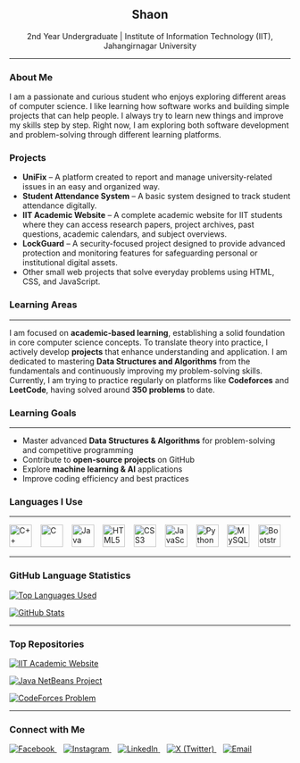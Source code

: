 <h2 align="center">Shaon</h2>
<p align="center">
  2nd Year Undergraduate | Institute of Information Technology (IIT), Jahangirnagar University  
</p>

<hr/>

<h3>About Me</h3>
<p>
  I am a passionate and curious student who enjoys exploring different areas of computer science. I like learning how software works and building simple projects that can help people. I always try to learn new things and improve my skills step by step. Right now, I am exploring both software development and problem-solving through different learning platforms.
</p>

<h3>Projects</h3>
<ul>
  <li><strong>UniFix</strong> – A platform created to report and manage university-related issues in an easy and organized way.</li>
  <li><strong>Student Attendance System</strong> – A basic system designed to track student attendance digitally.</li>
 
  
  <!-- ===== Recent Projects ===== -->
  <li><strong>IIT Academic Website</strong> – A complete academic website for IIT students where they can access research papers, project archives, past questions, academic calendars, and subject overviews.</li>
  <li><strong>LockGuard</strong> – A security-focused project designed to provide advanced protection and monitoring features for safeguarding personal or institutional digital assets.</li>
   <li>Other small web projects that solve everyday problems using HTML, CSS, and JavaScript.</li>
</ul>

<h3>Learning Areas</h3>
<hr/>

<p>
  I am focused on <strong>academic-based learning</strong>, establishing a solid foundation in core computer science concepts.  
  To translate theory into practice, I actively develop <strong>projects</strong> that enhance understanding and application.  
  I am dedicated to mastering <strong>Data Structures and Algorithms</strong> from the fundamentals and continuously improving my problem-solving skills.  
  Currently, I am trying to practice regularly on platforms like <strong>Codeforces</strong> and <strong>LeetCode</strong>, having solved around <strong>350 problems</strong> to date.
</p>

<h3>Learning Goals</h3>
<hr/>
<ul>
  <li>Master advanced <strong>Data Structures & Algorithms</strong> for problem-solving and competitive programming</li>
  <li>Contribute to <strong>open-source projects</strong> on GitHub</li>
  <li>Explore <strong>machine learning & AI</strong> applications</li>
  <li>Improve coding efficiency and best practices</li>
</ul>

<h3>Languages I Use</h3>
<hr/>
<!-- <p>
  <img src="https://img.shields.io/badge/C++-00599C?style=for-the-badge&logo=c%2b%2b&logoColor=white"/>
  <img src="https://img.shields.io/badge/C-00599C?style=for-the-badge&logo=c&logoColor=white"/>
  <img src="https://img.shields.io/badge/Java-007396?style=for-the-badge&logo=java&logoColor=white"/>
  <img src="https://img.shields.io/badge/HTML5-E34F26?style=for-the-badge&logo=html5&logoColor=white"/>
  <img src="https://img.shields.io/badge/CSS3-1572B6?style=for-the-badge&logo=css3&logoColor=white"/>
  <img src="https://img.shields.io/badge/JavaScript-F7DF1E?style=for-the-badge&logo=javascript&logoColor=black"/>
  <img src="https://img.shields.io/badge/Python-3776AB?style=for-the-badge&logo=python&logoColor=white"/>
</p> -->
<p>
  <img src="https://cdn.jsdelivr.net/gh/devicons/devicon/icons/cplusplus/cplusplus-original.svg" alt="C++" width="40" height="40"/> &nbsp;&nbsp;
  <img src="https://cdn.jsdelivr.net/gh/devicons/devicon/icons/c/c-original.svg" alt="C" width="40" height="40"/> &nbsp;&nbsp;
  <img src="https://cdn.jsdelivr.net/gh/devicons/devicon/icons/java/java-original.svg" alt="Java" width="40" height="40"/> &nbsp;&nbsp;
  <img src="https://cdn.jsdelivr.net/gh/devicons/devicon/icons/html5/html5-original.svg" alt="HTML5" width="40" height="40"/> &nbsp;&nbsp;
  <img src="https://cdn.jsdelivr.net/gh/devicons/devicon/icons/css3/css3-original.svg" alt="CSS3" width="40" height="40"/> &nbsp;&nbsp;
  <img src="https://cdn.jsdelivr.net/gh/devicons/devicon/icons/javascript/javascript-original.svg" alt="JavaScript" width="40" height="40"/> &nbsp;&nbsp;
  <img src="https://cdn.jsdelivr.net/gh/devicons/devicon/icons/python/python-original.svg" alt="Python" width="40" height="40"/> &nbsp;&nbsp;
  <img src="https://cdn.jsdelivr.net/gh/devicons/devicon/icons/mysql/mysql-original.svg" alt="MySQL" width="40" height="40"/> &nbsp;&nbsp;
  <img src="https://cdn.jsdelivr.net/gh/devicons/devicon/icons/bootstrap/bootstrap-plain.svg" alt="Bootstrap" width="40" height="40"/>
</p>




<hr/>

<h3>GitHub Language Statistics</h3>
<p>
  <a href="https://github.com/shaon-juniv" target="_blank">
    <img src="https://github-readme-stats.vercel.app/api/top-langs/?username=Md-Shaon-Khan&layout=compact&theme=default" alt="Top Languages Used"/>
  </a>
</p>

<p>
  <a href="https://github.com/shaon-juniv" target="_blank">
    <img src="https://github-readme-stats.vercel.app/api?username=Md-Shaon-Khan&show_icons=true&theme=default" alt="GitHub Stats"/>
  </a>
</p>

<hr/>
<h3>Top Repositories</h3>
<p>
  <a href="https://github.com/Md-Shaon-Khan/IIT-Academic-Website-Design" target="_blank">
    <img src="https://github-readme-stats.vercel.app/api/pin/?username=Md-Shaon-Khan&repo=IIT-Academic-Website-Design&theme=default" alt="IIT Academic Website"/>
  </a>
</p>

<p>
  <a href="https://github.com/Md-Shaon-Khan/Java_NetBeans_Project" target="_blank">
    <img src="https://github-readme-stats.vercel.app/api/pin/?username=Md-Shaon-Khan&repo=Java_NetBeans_Project&theme=default" alt="Java NetBeans Project"/>
  </a>
</p>

<p>
  <a href="https://github.com/Md-Shaon-Khan/CodeForces_Problem" target="_blank">
    <img src="https://github-readme-stats.vercel.app/api/pin/?username=Md-Shaon-Khan&repo=CodeForces_Problem&theme=default" alt="CodeForces Problem"/>
  </a>
</p>



<hr/>

<h3>Connect with Me</h3>
<p>
  <a href="https://www.facebook.com/sa.ona.khana.803112" target="_blank">
    <img src="https://img.icons8.com/fluency/48/facebook-new.png" alt="Facebook" title="Facebook"/>
  </a>
  &nbsp;&nbsp;
  <a href="https://www.instagram.com/___shaon__/" target="_blank">
    <img src="https://img.icons8.com/fluency/48/instagram-new.png" alt="Instagram" title="Instagram"/>
  </a>
  &nbsp;&nbsp;
  <a href="https://www.linkedin.com/in/shaon-khan-01003433a/" target="_blank">
    <img src="https://img.icons8.com/fluency/48/linkedin.png" alt="LinkedIn" title="LinkedIn"/>
  </a>
  &nbsp;&nbsp;
  <a href="https://x.com/_shaon_khan" target="_blank">
    <img src="https://img.icons8.com/ios-filled/48/1DA1F2/twitterx--v2.png" alt="X (Twitter)" title="X (Twitter)"/>
  </a>
  &nbsp;&nbsp;
  <a href="mailto:shaon.iit52@gmail.com" target="_blank">
    <img src="https://img.icons8.com/fluency/48/000000/email.png" alt="Email" title="Email"/>
  </a>
</p>
